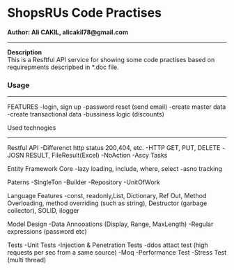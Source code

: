 ﻿<h1> ShopsRUs Code Practises </h1>
<b> Author:  Ali CAKIL, alicakil78@gmail.com </b>
<hr/>

<b> Description </b> <br>
This is a Resftful API service for showing some code practises based on requirepments descripbed in *.doc file. 


<h3> Usage </h3>
<hr>




FEATURES
-login, sign up
-password reset (send email)
-create master data
-create transactional data
-bussiness logic (discounts)



Used technogies
______________________________

Restful API
  -Differenct http status 200,404, etc.
  -HTTP GET, PUT, DELETE
  -JOSN RESULT, FileResult(Excel)
  -NoAction
  -Ascy Tasks


Entity Framework Core
  -lazy loading, include, where, select
  -asno tracking


Paterns
-SingleTon
-Builder
-Repository
-UnitOfWork


Language Features
 -const, readonly,List, Dictionary, Ref Out, Method Overloading, method overriding (such as string), Destructor (garbage collector), SOLID, ilogger


Model Design
 -Data Annooations (Display, Range, MaxLength)
 -Regular expressions (password etc)


Tests
 -Unit Tests
 -Injection & Penetration Tests
 -ddos attact test (high requests per sec from a same source)
 -Moq
 -Performance Test
 -Stress Test (multi thread)